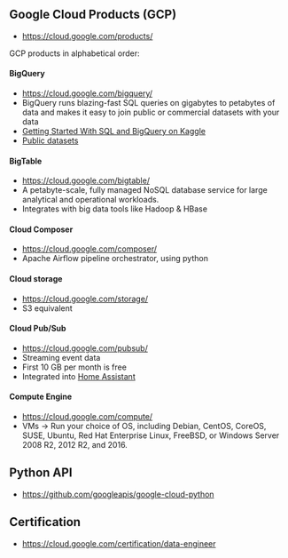 ## Google Cloud Products (GCP)
* https://cloud.google.com/products/

GCP products in alphabetical order:

#### BigQuery
* https://cloud.google.com/bigquery/
* BigQuery runs blazing-fast SQL queries on gigabytes to petabytes of data and makes it easy to join public or commercial datasets with your data
* [Getting Started With SQL and BigQuery on Kaggle](https://www.kaggle.com/dansbecker/getting-started-with-sql-and-bigquery)
* [Public datasets](https://www.reddit.com/r/bigquery/wiki/datasets)

#### BigTable
* https://cloud.google.com/bigtable/
* A petabyte-scale, fully managed NoSQL database service for large analytical and operational workloads.
* Integrates with big data tools like Hadoop & HBase

#### Cloud Composer
* https://cloud.google.com/composer/
* Apache Airflow pipeline orchestrator, using python

#### Cloud storage
* https://cloud.google.com/storage/
* S3 equivalent

#### Cloud Pub/Sub
* https://cloud.google.com/pubsub/
* Streaming event data
* First 10 GB per month is free
* Integrated into [Home Assistant](https://www.home-assistant.io/components/google_pubsub/)

#### Compute Engine
* https://cloud.google.com/compute/
* VMs -> Run your choice of OS, including Debian, CentOS, CoreOS, SUSE, Ubuntu, Red Hat Enterprise Linux, FreeBSD, or Windows Server 2008 R2, 2012 R2, and 2016. 

## Python API
* https://github.com/googleapis/google-cloud-python

## Certification
* https://cloud.google.com/certification/data-engineer